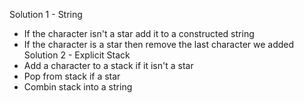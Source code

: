 Solution 1 - String
* If the character isn't a star add it to a constructed string
* If the character is a star then remove the last character we added
​
Solution 2 - Explicit Stack
* Add a character to a stack if it isn't a star
* Pop from stack if a star
* Combin stack into a string